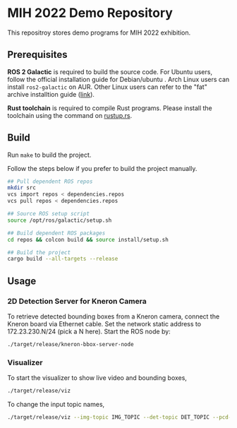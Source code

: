 # MIH 2022 Demo Repository

This repositroy stores demo programs for MIH 2022 exhibition.

## Prerequisites

**ROS 2 Galactic** is required to build the source code. For Ubuntu
users, follow the official installation guide for Debian/ubuntu
[](https://docs.ros.org/en/galactic/Installation/Ubuntu-Install-Debians.html). Arch
Linux users can install `ros2-galactic` on AUR. Other Linux users can
refer to the "fat" archive installtion guide
([link](https://docs.ros.org/en/galactic/Installation/Alternatives/Ubuntu-Install-Binary.html)).

**Rust toolchain** is required to compile Rust programs. Please
install the toolchain using the command on
[rustup.rs](https://rustup.rs/).

## Build

Run `make` to build the project.

Follow the steps below if you prefer to build the project manually.

```bash
## Pull dependent ROS repos
mkdir src
vcs import repos < dependencies.repos
vcs pull repos < dependencies.repos

## Source ROS setup script
source /opt/ros/galactic/setup.sh

## Build dependent ROS packages
cd repos && colcon build && source install/setup.sh

## Build the project
cargo build --all-targets --release
```

## Usage

### 2D Detection Server for Kneron Camera

To retrieve detected bounding boxes from a Kneron camera, connect the
Kneron board via Ethernet cable. Set the network static address to
172.23.230.N/24 (pick a N here). Start the ROS node by:

```bash
./target/release/kneron-bbox-server-node
```

### Visualizer

To start the visualizer to show live video and bounding boxes,

```bash
./target/release/viz
```

To change the input topic names,

```bash
./target/release/viz --img-topic IMG_TOPIC --det-topic DET_TOPIC --pcd-topic PCD_TOPIC
```
